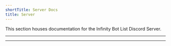```yaml
---
shortTitle: Server Docs
title: Server
---
```


This section houses documentation for the Infinity Bot List Discord Server.

---

<Overview />

---
